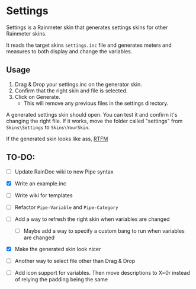 # Settings

Settings is a Rainmeter skin that generates settings skins for other Rainmeter skins.

It reads the target skins `settings.inc` file and generates meters and measures to both display and change the variables. 

## Usage

1. Drag & Drop your settings.inc on the generator skin.
2. Confirm that the right skin and file is selected.
3. Click on Generate.
   * This will remove any previous files in the settings directory.

A generated settings skin should open. You can test it and confirm it's changing the right file. If it works, move the folder called "settings" from `Skins\Settings` to `Skins\YourSkin`.

If the generated skin looks like ass, [RTFM](https://github.com/sceleri/settings/wiki)

## TO-DO:
 - [ ] Update RainDoc wiki to new Pipe syntax
 - [x] Write an example.inc
 - [ ] Write wiki for templates
 - [ ] Refactor `Pipe-Variable` and `Pipe-Category`
 - [ ] Add a way to refresh the right skin when variables are changed
    - [ ] Maybe add a way to specify a custom bang to run when variables are changed
 - [x] Make the generated skin look nicer
 - [ ] Another way to select file other than Drag & Drop
 - [ ] Add icon support for variables. Then move descriptions to X=0r instead of relying the padding being the same

